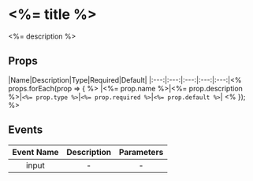 # <%= title %>

<%= description %>

## Props

|Name|Description|Type|Required|Default|
|:---:|:---:|:---:|:---:|:---:|<% props.forEach(prop => { %>
|<%= prop.name %>|<%= prop.description %>|`<%= prop.type %>`|`<%= prop.required %>`|`<%= prop.default %>`| <% }); %>

## Events

|Event Name|Description|Parameters|
|:---:|:---:|:---:|
|input|-|-|
